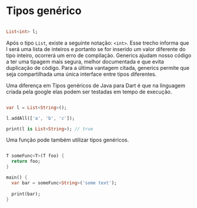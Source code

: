 # Tipos genérico

```dart

List<int> l;
```

Após o tipo `List`, existe a seguinte notação: `<int>`. Esse trecho informa que l será uma lista de inteiros e portanto se for inserido um
valor diferente do tipo inteiro, ocorrerá um erro de compilação. Generics ajudam nosso código a ter uma tipagem mais segura, melhor 
documentada e que evita duplicação de código. Para a última vantagem citada, generics permite que seja compartilhada uma única interface 
entre tipos diferentes.

Uma diferença em Tipos genéricos de Java para Dart é que na linguagem criada pela google elas podem ser testadas em tempo de execução.

```dart

var l = List<String>();

l.addAll(['a', 'b', 'c']);

print(l is List<String>); // true
```

Uma função pode também utilizar tipos genéricos.

```dart

T someFunc<T>(T foo) {
  return foo;
}

main() {
  var bar = someFunc<String>('some text');
  
  print(bar);
}
```
